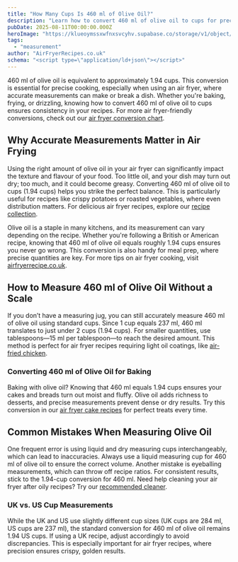 ```yaml
---
title: "How Many Cups Is 460 ml of Olive Oil?"
description: "Learn how to convert 460 ml of olive oil to cups for precise cooking and baking. Perfect for air fryer recipes and meal prep!"
pubDate: 2025-08-11T00:00:00.000Z
heroImage: "https://klueoymssxwfnxsvcyhv.supabase.co/storage/v1/object/public/md/how-many-cups-is-460-ml-of-olive-oil-ff0bbaa9.webp"
tags:
  - "measurement"
author: "AirFryerRecipes.co.uk"
schema: "<script type=\"application/ld+json\"></script>"
---
```


<p>460 ml of olive oil is equivalent to approximately 1.94 cups. This conversion is essential for precise cooking, especially when using an air fryer, where accurate measurements can make or break a dish. Whether you're baking, frying, or drizzling, knowing how to convert 460 ml of olive oil to cups ensures consistency in your recipes. For more air fryer-friendly conversions, check out our <a href=https://www.airfryerrecipe.co.uk/air-fryer-conversion-chart>air fryer conversion chart</a>.</p>

<h2>Why Accurate Measurements Matter in Air Frying</h2>  
<p>Using the right amount of olive oil in your air fryer can significantly impact the texture and flavour of your food. Too little oil, and your dish may turn out dry; too much, and it could become greasy. Converting 460 ml of olive oil to cups (1.94 cups) helps you strike the perfect balance. This is particularly useful for recipes like crispy potatoes or roasted vegetables, where even distribution matters. For delicious air fryer recipes, explore our <a href=https://www.airfryerrecipe.co.uk/recipes>recipe collection</a>.</p>  

<p>Olive oil is a staple in many kitchens, and its measurement can vary depending on the recipe. Whether you're following a British or American recipe, knowing that 460 ml of olive oil equals roughly 1.94 cups ensures you never go wrong. This conversion is also handy for meal prep, where precise quantities are key. For more tips on air fryer cooking, visit <a href=https://www.airfryerrecipe.co.uk>airfryerrecipe.co.uk</a>.</p>  

<h2>How to Measure 460 ml of Olive Oil Without a Scale</h2>  
<p>If you don’t have a measuring jug, you can still accurately measure 460 ml of olive oil using standard cups. Since 1 cup equals 237 ml, 460 ml translates to just under 2 cups (1.94 cups). For smaller quantities, use tablespoons—15 ml per tablespoon—to reach the desired amount. This method is perfect for air fryer recipes requiring light oil coatings, like <a href=https://www.airfryerrecipe.co.uk/recipe-category/chicken>air-fried chicken</a>.</p>  

<h3>Converting 460 ml of Olive Oil for Baking</h3>  
<p>Baking with olive oil? Knowing that 460 ml equals 1.94 cups ensures your cakes and breads turn out moist and fluffy. Olive oil adds richness to desserts, and precise measurements prevent dense or dry results. Try this conversion in our <a href=https://www.airfryerrecipe.co.uk/recipe-category/cakes>air fryer cake recipes</a> for perfect treats every time.</p>  

<h2>Common Mistakes When Measuring Olive Oil</h2>  
<p>One frequent error is using liquid and dry measuring cups interchangeably, which can lead to inaccuracies. Always use a liquid measuring cup for 460 ml of olive oil to ensure the correct volume. Another mistake is eyeballing measurements, which can throw off recipe ratios. For consistent results, stick to the 1.94-cup conversion for 460 ml. Need help cleaning your air fryer after oily recipes? Try our <a href=https://www.airfryerrecipe.co.uk/air-fryer-cleaner>recommended cleaner</a>.</p>  

<h3>UK vs. US Cup Measurements</h3>  
<p>While the UK and US use slightly different cup sizes (UK cups are 284 ml, US cups are 237 ml), the standard conversion for 460 ml of olive oil remains 1.94 US cups. If using a UK recipe, adjust accordingly to avoid discrepancies. This is especially important for air fryer recipes, where precision ensures crispy, golden results.</p>